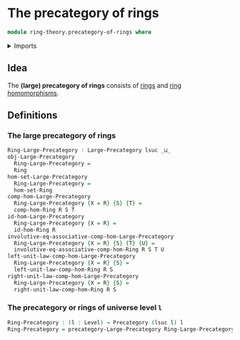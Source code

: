 # The precategory of rings

```agda
module ring-theory.precategory-of-rings where
```

<details><summary>Imports</summary>

```agda
open import category-theory.large-precategories
open import category-theory.precategories

open import foundation.strictly-involutive-identity-types
open import foundation.universe-levels

open import ring-theory.homomorphisms-rings
open import ring-theory.rings
```

</details>

## Idea

The **(large) precategory of rings** consists of [rings](ring-theory.rings.md)
and [ring homomorphisms](ring-theory.homomorphisms-rings.md).

## Definitions

### The large precategory of rings

```agda
Ring-Large-Precategory : Large-Precategory lsuc _⊔_
obj-Large-Precategory
  Ring-Large-Precategory =
  Ring
hom-set-Large-Precategory
  Ring-Large-Precategory =
  hom-set-Ring
comp-hom-Large-Precategory
  Ring-Large-Precategory {X = R} {S} {T} =
  comp-hom-Ring R S T
id-hom-Large-Precategory
  Ring-Large-Precategory {X = R} =
  id-hom-Ring R
involutive-eq-associative-comp-hom-Large-Precategory
  Ring-Large-Precategory {X = R} {S} {T} {U} =
  involutive-eq-associative-comp-hom-Ring R S T U
left-unit-law-comp-hom-Large-Precategory
  Ring-Large-Precategory {X = R} {S} =
  left-unit-law-comp-hom-Ring R S
right-unit-law-comp-hom-Large-Precategory
  Ring-Large-Precategory {X = R} {S} =
  right-unit-law-comp-hom-Ring R S
```

### The precategory or rings of universe level `l`

```agda
Ring-Precategory : (l : Level) → Precategory (lsuc l) l
Ring-Precategory = precategory-Large-Precategory Ring-Large-Precategory
```
